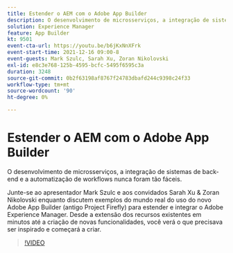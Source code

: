 ```yaml
---
title: Estender o AEM com o Adobe App Builder
description: O desenvolvimento de microsserviços, a integração de sistemas de back-end e a automatização de workflows nunca foram tão fáceis.
solution: Experience Manager
feature: App Builder
kt: 9501
event-cta-url: https://youtu.be/b6jKxNnXFrk
event-start-time: 2021-12-16 09:00-8
event-guests: Mark Szulc, Sarah Xu, Zoran Nikolovski
exl-id: e8c3e768-125b-4595-bcfc-5495f6595c3a
duration: 3248
source-git-commit: 0b2f63198af8767f24783dbafd244c9398c24f33
workflow-type: tm+mt
source-wordcount: '90'
ht-degree: 0%

---
```


# Estender o AEM com o Adobe App Builder

O desenvolvimento de microsserviços, a integração de sistemas de back-end e a automatização de workflows nunca foram tão fáceis.

Junte-se ao apresentador Mark Szulc e aos convidados Sarah Xu &amp; Zoran Nikolovski enquanto discutem exemplos do mundo real do uso do novo Adobe App Builder (antigo Project Firefly) para estender e integrar o Adobe Experience Manager.  Desde a extensão dos recursos existentes em minutos até a criação de novas funcionalidades, você verá o que precisava ser inspirado e começará a criar.

>[!VIDEO](https://video.tv.adobe.com/v/339319/?quality=12&learn=on)

